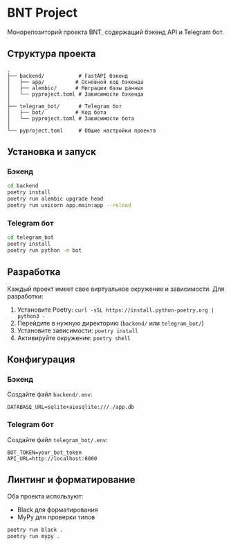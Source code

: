# BNT Project

Монорепозиторий проекта BNT, содержащий бэкенд API и Telegram бот.

## Структура проекта

```
.
├── backend/           # FastAPI бэкенд
│   ├── app/          # Основной код бэкенда
│   ├── alembic/      # Миграции базы данных
│   └── pyproject.toml # Зависимости бэкенда
│
├── telegram_bot/      # Telegram бот
│   ├── bot/          # Код бота
│   └── pyproject.toml # Зависимости бота
│
└── pyproject.toml     # Общие настройки проекта
```

## Установка и запуск

### Бэкенд

```bash
cd backend
poetry install
poetry run alembic upgrade head
poetry run uvicorn app.main:app --reload
```

### Telegram бот

```bash
cd telegram_bot
poetry install
poetry run python -m bot
```

## Разработка

Каждый проект имеет свое виртуальное окружение и зависимости. Для разработки:

1. Установите Poetry: `curl -sSL https://install.python-poetry.org | python3 -`
2. Перейдите в нужную директорию (`backend/` или `telegram_bot/`)
3. Установите зависимости: `poetry install`
4. Активируйте окружение: `poetry shell`

## Конфигурация

### Бэкенд
Создайте файл `backend/.env`:
```env
DATABASE_URL=sqlite+aiosqlite:///./app.db
```

### Telegram бот
Создайте файл `telegram_bot/.env`:
```env
BOT_TOKEN=your_bot_token
API_URL=http://localhost:8000
```

## Линтинг и форматирование

Оба проекта используют:
- Black для форматирования
- MyPy для проверки типов

```bash
poetry run black .
poetry run mypy .
``` 